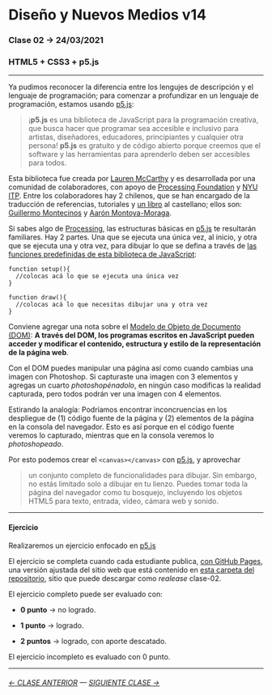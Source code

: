 # Diseño y Nuevos Medios v14

### Clase 02 → 24/03/2021

### HTML5 + CSS3 + p5.js

- - - - - - - - - - - - - - 

Ya pudimos reconocer la diferencia entre los lengujes de descripción y el lenguaje de programación; para comenzar a profundizar en un lenguaje de programación, estamos usando [p5.js](https://p5js.org/es/):

> ¡**p5.js** es una biblioteca de JavaScript para la programación creativa, que busca hacer que programar sea accesible e inclusivo para artistas, diseñadores, educadores, principiantes y cualquier otra persona! **p5.js** es gratuito y de código abierto porque creemos que el software y las herramientas para aprenderlo deben ser accesibles para todos.

Esta biblioteca fue creada por [Lauren McCarthy](http://lauren-mccarthy.com/) y es desarrollada por una comunidad de colaboradores, con apoyo de [Processing Foundation](https://processingfoundation.org/) y [NYU ITP](https://forms.tisch.nyu.edu/page/s/itp-landing). Entre los colaboradores hay 2 chilenos, que se han encargado de la traducción de referencias, tutoriales y [un libro](https://processingfoundation.press/product/introduccion-a-p5-js/) al castellano; ellos son: [Guillermo Montecinos](https://twitter.com/guillermolooped) y [Aarón Montoya-Moraga](https://twitter.com/montoyamoraga).

Si sabes algo de [Processing](https://processing.org/), las estructuras básicas en [p5.js](https://p5js.org/es/) te resultarán familiares. Hay 2 partes. Una que se ejecuta una única vez, al inicio, y otra que se ejecuta una y otra vez, para dibujar lo que se defina a través de [las funciones predefinidas de esta biblioteca de JavaScript](https://p5js.org/es/reference/):

```
function setup(){
  //colocas acá lo que se ejecuta una única vez
}

function draw(){
  //colocas acá lo que necesitas dibujar una y otra vez
}
```

Conviene agregar una nota sobre el [Modelo de Objeto de Documento (DOM)](https://developer.mozilla.org/es/docs/DOM): **A través del DOM, los programas escritos en JavaScript pueden acceder y modificar el contenido, estructura y estilo de la representación de la página web**.

Con el DOM puedes manipular una página así como cuando cambias una imagen con Photoshop. Si capturaste una imagen con 3 elementos y agregas un cuarto *photoshopénadolo*, en ningún caso modificas la realidad capturada, pero todos podrán ver una imagen con 4 elementos. 

Estirando la analogía: Podríamos encontrar inconcruencias en los despliegue de (1) código fuente de la página y (2) elementos de la página en la consola del navegador. Esto es así porque en el código fuente veremos lo capturado, mientras que en la consola veremos lo *photoshopeado*.

Por esto podemos crear el `<canvas></canvas>` con [p5.js](https://p5js.org/es/reference/#/p5/createCanvas), y aprovechar 

> un conjunto completo de funcionalidades para dibujar. Sin embargo, no estás limitado solo a dibujar en tu lienzo. Puedes tomar toda la página del navegador como tu bosquejo, incluyendo los objetos HTML5 para texto, entrada, video, cámara web y sonido.

- - - - - - - - - - - - - - 

#### Ejercicio

Realizaremos un ejercicio enfocado en [p5.js](https://p5js.org/es/)

El ejercicio se completa cuando cada estudiante publica, [con GitHub Pages](https://docs.github.com/es/free-pro-team@latest/github/working-with-github-pages/configuring-a-publishing-source-for-your-github-pages-site), una versión ajustada del sitio web que está contenido en [esta carpeta del repositorio](https://profesorfaco.github.io/dno037-2021/clase-02/), sitio que puede descargar como *realease* clase-02.

El ejercicio completo puede ser evaluado con:

- **0 punto** → no logrado.

- **1 punto** → logrado.

- **2 puntos** → logrado, con aporte descatado.

El ejercicio incompleto es evaluado con 0 punto.

- - - - - - - 

###### [← CLASE ANTERIOR](https://github.com/profesorfaco/dno037-2021/tree/main/clase-01) — [SIGUIENTE CLASE →](https://github.com/profesorfaco/dno037-2021/tree/main/clase-03)

